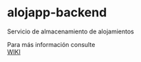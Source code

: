 # alojapp-backend

Servicio de almacenamiento de alojamientos

Para más información consulte  
[WIKI](https://github.com/JuanManuelVallejos/alojapp-backend/wiki)
